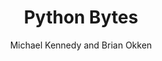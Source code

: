 ---
title: "Python Bytes"
description: "Weekly podcast hosting conversations with fellow Python users and developers."
topic: "Developer Podcasts"
category: podcast
author: "Michael Kennedy and Brian Okken"
url: "https://pythonbytes.fm/"
tags: ["python", "weekly", "conversations", "developers", "community"]
difficulty: intermediate
format: podcast
estimatedTime: "30 minutes"
license: "Creative Commons"
isFree: true
isOpenSource: false
publishedAt: 2025-10-16
featured: false
---